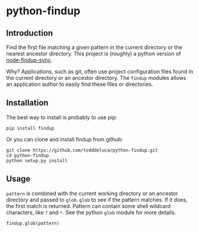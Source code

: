 
# python-findup


## Introduction

Find the first file matching a given pattern in the current directory or the
nearest ancestor directory.  This project is (roughly) a python version of
[node-findup-sync](https://github.com/cowboy/node-findup-sync).

Why?  Applications, such as git, often use project configuration files found in
the current directory or an ancestor directory.  The `findup` modules allows an
application author to easily find these files or directories.


## Installation

The best way to install is probably to use pip:

    pip install findup

Or you can clone and install findup from github:

    git clone https://github.com/todddeluca/python-findup.git
    cd python-findup
    python setup.py install

## Usage

`pattern` is combined with the current working directory or an ancestor
directory and passed to `glob.glob` to see if the pattern matches.  If it does,
the first match is returned.  Pattern can contain some shell wildcard
characters, like `?` and `*`.  See the python `glob` module for more details.

    findup.glob(pattern)



